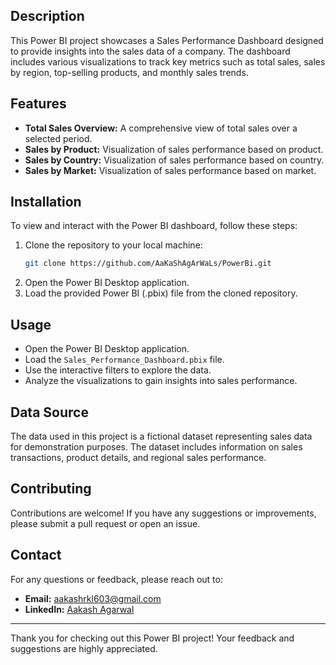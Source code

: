 ## Description
This Power BI project showcases a Sales Performance Dashboard designed to provide insights into the sales data of a company. The dashboard includes various visualizations to track key metrics such as total sales, sales by region, top-selling products, and monthly sales trends.

## Features
- **Total Sales Overview:** A comprehensive view of total sales over a selected period.
- **Sales by Product:** Visualization of sales performance based on product.
- **Sales by Country:** Visualization of sales performance based on country.
- **Sales by Market:** Visualization of sales performance based on market.
## Installation
To view and interact with the Power BI dashboard, follow these steps:

1. Clone the repository to your local machine:
    ```bash
    git clone https://github.com/AaKaShAgArWaLs/PowerBi.git
    ```
2. Open the Power BI Desktop application.
3. Load the provided Power BI (.pbix) file from the cloned repository.

## Usage
- Open the Power BI Desktop application.
- Load the `Sales_Performance_Dashboard.pbix` file.
- Use the interactive filters to explore the data.
- Analyze the visualizations to gain insights into sales performance.

## Data Source
The data used in this project is a fictional dataset representing sales data for demonstration purposes. The dataset includes information on sales transactions, product details, and regional sales performance.

## Contributing
Contributions are welcome! If you have any suggestions or improvements, please submit a pull request or open an issue.

## Contact
For any questions or feedback, please reach out to:
- **Email:** aakashrkl603@gmail.com
- **LinkedIn:** [Aakash Agarwal](https://www.linkedin.com/in/aakashagarwal1609/)

---

Thank you for checking out this Power BI project! Your feedback and suggestions are highly appreciated.
